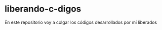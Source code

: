 liberando-c-digos
=================
En este repositorio voy a colgar los códigos desarrollados por mí liberados
